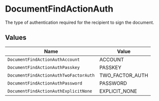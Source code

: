 # DocumentFindActionAuth

The type of authentication required for the recipient to sign the document.


## Values

| Name                                  | Value                                 |
| ------------------------------------- | ------------------------------------- |
| `DocumentFindActionAuthAccount`       | ACCOUNT                               |
| `DocumentFindActionAuthPasskey`       | PASSKEY                               |
| `DocumentFindActionAuthTwoFactorAuth` | TWO_FACTOR_AUTH                       |
| `DocumentFindActionAuthPassword`      | PASSWORD                              |
| `DocumentFindActionAuthExplicitNone`  | EXPLICIT_NONE                         |